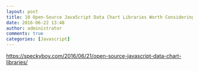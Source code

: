 ```yaml
---
layout: post
title: 10 Open-Source JavaScript Data Chart Libraries Worth Considering
date: 2016-06-22 13:48
author: administrator
comments: true
categories: [Javascript]
---
```

<a href="https://speckyboy.com/2016/06/21/open-source-javascript-data-chart-libraries/">https://speckyboy.com/2016/06/21/open-source-javascript-data-chart-libraries/</a>
